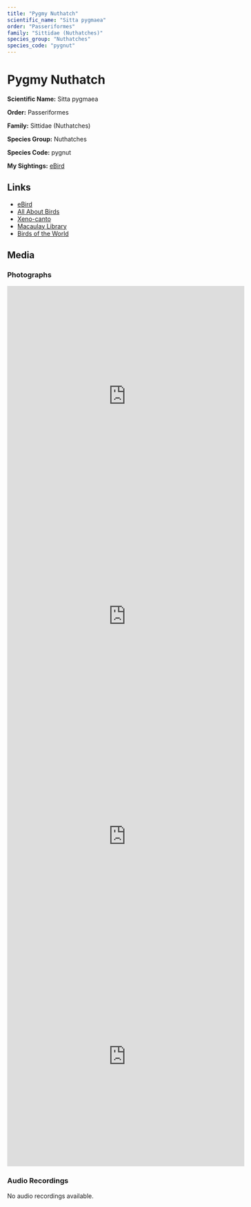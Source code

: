 ```yaml
---
title: "Pygmy Nuthatch"
scientific_name: "Sitta pygmaea"
order: "Passeriformes"
family: "Sittidae (Nuthatches)"
species_group: "Nuthatches"
species_code: "pygnut"
---
```


# Pygmy Nuthatch

**Scientific Name:** Sitta pygmaea

**Order:** Passeriformes

**Family:** Sittidae (Nuthatches)

**Species Group:** Nuthatches

**Species Code:** pygnut

**My Sightings:** [eBird](https://ebird.org/lifelist?r=world&time=life&spp=pygnut)

## Links
* [eBird](https://ebird.org/species/pygnut) 
* [All About Birds](https://www.allaboutbirds.org/guide/pygnut) 
* [Xeno-canto](https://www.xeno-canto.org/species/pygnut) 
* [Macaulay Library](https://search.macaulaylibrary.org/catalog?taxonCode=pygnut&sort=rating_rank_desc)
* [Birds of the World](https://birdsoftheworld.org/bow/species/pygnut)

## Media
### Photographs
<iframe src="https://macaulaylibrary.org/asset/615266972/embed" width="550" height="510" frameborder="0" allowfullscreen></iframe>
<iframe src="https://macaulaylibrary.org/asset/615266973/embed" width="550" height="510" frameborder="0" allowfullscreen></iframe>
<iframe src="https://macaulaylibrary.org/asset/615266974/embed" width="550" height="510" frameborder="0" allowfullscreen></iframe>
<iframe src="https://macaulaylibrary.org/asset/615266975/embed" width="550" height="510" frameborder="0" allowfullscreen></iframe>

### Audio Recordings
No audio recordings available.
